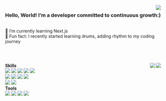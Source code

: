 <a href="https://github.com/kkotburi#gh-light-mode-only">
<img align="right" src="https://hits.seeyoufarm.com/api/count/incr/badge.svg?url=https%3A%2F%2Fgithub.com%2Fkkotburi&count_bg=%23555555&title_bg=%23555555&icon=&icon_color=%23E7E7E7&title=hits&edge_flat=false" />
</a>

### Hello, World! I’m a developer committed to continuous growth:)

<br/>

<div>
🌱 I’m currently learning Next.js
<br/>
🥁 Fun fact: I recently started learning drums, adding rhythm to my coding journey
</div>

<br/><br/>

<a href="https://github.com/kkotburi#gh-light-mode-only">
<img align="right" src="https://github-readme-stats.vercel.app/api/top-langs/?username=kkotburi&layout=compact&card_width=400&exclude_repo=project-megaflix&custom_title=Languages&show_icons=true&theme=default#gh-light-mode-only" />
</a>
<a href="https://github.com/kkotburi#gh-dark-mode-only">
<img align="right" src="https://github-readme-stats.vercel.app/api/top-langs/?username=kkotburi&layout=compact&card_width=400&exclude_repo=project-megaflix&custom_title=Languages&show_icons=true&theme=github_dark#gh-dark-mode-only" />
</a>

<b>Skills</b>
<br/>
<img src="https://img.shields.io/badge/React-61DAFB?style=flat-square&logo=React&logoColor=000000"/>
<img src="https://img.shields.io/badge/TypeScript-3178C6?style=flat-square&logo=TypeScript&logoColor=ffffff"/>
<img src="https://img.shields.io/badge/JavaScript-F7DF1E?style=flat-square&logo=JavaScript&logoColor=000000"/>
<img src="https://img.shields.io/badge/HTML5-E34F26?style=flat-square&logo=HTML5&logoColor=ffffff"/>
<img src="https://img.shields.io/badge/CSS3-1572B6?style=flat-square&logo=CSS3"/>
<br/>
<img src="https://img.shields.io/badge/Redux-764ABC?style=flat-square&logo=Redux"/>
<img src="https://img.shields.io/badge/React Router-CA4245?style=flat-square&logo=React Router&logoColor=ffffff"/>
<img src="https://img.shields.io/badge/React Query-FF4154?style=flat-square&logo=React Query&logoColor=ffffff"/>
<img src="https://img.shields.io/badge/styled components-DB7093?style=flat-square&logo=styled components&logoColor=ffffff"/>
<br/>
<img src="https://img.shields.io/badge/Supabase-3FCF8E?style=flat-square&logo=Supabase&logoColor=ffffff"/>
<img src="https://img.shields.io/badge/Firebase-DD2C00?style=flat-square&logo=Firebase"/>
<br/>
<b>Tools</b>
<br/>
<img src="https://img.shields.io/badge/Git-F05032?style=flat-square&logo=Git&logoColor=ffffff"/>
<img src="https://img.shields.io/badge/Figma-F24E1E?style=flat-square&logo=Figma&logoColor=ffffff"/>
<img src="https://img.shields.io/badge/Notion-000000?style=flat-square&logo=Notion"/>
<img src="https://img.shields.io/badge/Slack-4A154B?style=flat-square&logo=Slack"/>

<!--
**kkotburi/kkotburi** is a ✨ _special_ ✨ repository because its `README.md` (this file) appears on your GitHub profile.

Here are some ideas to get you started:

- 🔭 I’m currently working on ...
- 🌱 I’m currently learning ...
- 👯 I’m looking to collaborate on ...
- 🤔 I’m looking for help with ...
- 💬 Ask me about ...
- 📫 How to reach me: ...
- 😄 Pronouns: ...
- ⚡ Fun fact: ...

  -->
